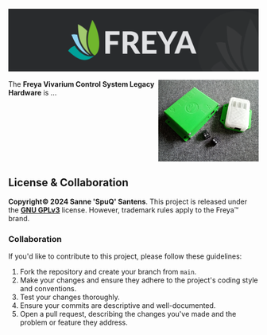 ![Edgeberry banner](https://raw.githubusercontent.com/Freya-Vivariums/.github/main/documentation/Freya_banner.png)

<img src="documentation/legacy_hardware.png" align="right" width="40%"/>

The **Freya Vivarium Control System Legacy Hardware** is ... 



<br clear="right"/>

## License & Collaboration
**Copyright© 2024 Sanne 'SpuQ' Santens**. This project is released under the [**GNU GPLv3**](https://www.gnu.org/licenses/gpl-3.0.en.html) license. However, trademark rules apply to the Freya™ brand.

### Collaboration

If you'd like to contribute to this project, please follow these guidelines:
1. Fork the repository and create your branch from `main`.
2. Make your changes and ensure they adhere to the project's coding style and conventions.
3. Test your changes thoroughly.
4. Ensure your commits are descriptive and well-documented.
5. Open a pull request, describing the changes you've made and the problem or feature they address.